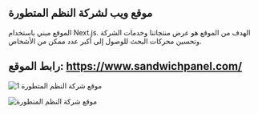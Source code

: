 ## موقع ويب لشركة النظم المتطورة
الموقع مبني باستخدام Next.js. الهدف من الموقع هو عرض منتجاتنا وخدمات الشركة وتحسين محركات البحث للوصول إلى أكبر عدد ممكن من الأشخاص.
## رابط الموقع: https://www.sandwichpanel.com/
![موقع شركة النظم المتطورة 1](https://github.com/almgdshi123/NextTsWebSandwichPanel/assets/85642734/fa443d9d-8e98-4edb-97b1-963226e1ba26)


![موقع شركة النظم المتطورة](https://github.com/almgdshi123/NextTsWebSandwichPanel/assets/85642734/7691c4e8-6f53-41e0-b099-70b83dd9db80)
